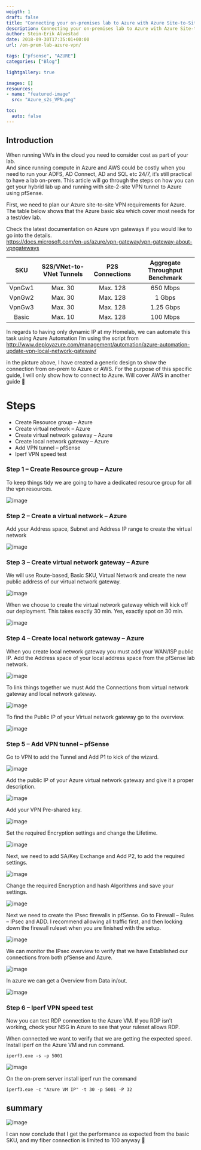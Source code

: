 ```yaml
---
weigth: 1
draft: false
title: "Connecting your on-premises lab to Azure with Azure Site-to-Site VPN"
description: Connecting your on-premises lab to Azure with Azure Site-to-Site VPN
author: Stein-Erik Alvestad
date: 2018-09-30T17:35:01+00:00
url: /on-prem-lab-azure-vpn/

tags: ["pfsense", "AZURE"]
categories: ["Blog"]

lightgallery: true

images: []
resources:
- name: "featured-image"
  src: "Azure_s2s_VPN.png"

toc:
  auto: false
---
```



## Introduction
When running VM’s in the cloud you need to consider cost as part of your lab.  
And since running compute in Azure and AWS could be costly when you need to run your ADFS, AD Connect, AD and SQL etc 24/7, it’s still practical to have a lab on-prem. This article will go through the steps on how you can get your hybrid lab up and running with site-2-site VPN tunnel to Azure using pfSense.

First, we need to plan our Azure site-to-site VPN requirements for Azure.  
The table below shows that the Azure basic sku which cover most needs for a test/dev lab.

Check the latest documentation on Azure vpn gateways if you would like to go into the details.  
<https://docs.microsoft.com/en-us/azure/vpn-gateway/vpn-gateway-about-vpngateways>

| SKU | S2S/VNet-to-VNet Tunnels | P2S Connections | Aggregate Throughput Benchmark
| :------: | :-----------: | :------: | :-----------: |
| VpnGw1 | Max. 30 | Max. 128 | 650 Mbps |
| VpnGw2 | Max. 30 | Max. 128 | 1 Gbps   |
| VpnGw3 | Max. 30 | Max. 128 | 1.25 Gbps|
| Basic  | Max. 10 | Max. 128 | 100 Mbps |

In regards to having only dynamic IP at my Homelab, we can automate this task using Azure Automation
I’m using the script from http://www.deployazure.com/management/automation/azure-automation-update-vpn-local-network-gateway/

in the picture above, I have created a generic design to show the connection from on-prem to Azure or AWS.
For the purpose of this specific guide, I will only show how to connect to Azure. Will cover AWS in another guide 🙂


# Steps

* Create Resource group – Azure
* Create virtual network – Azure
* Create virtual network gateway – Azure
* Create local network gateway – Azure
* Add VPN tunnel – pfSense
* Iperf VPN speed test

### Step 1 – Create Resource group – Azure
To keep things tidy we are going to have a dedicated resource group for all the vpn resources.

![image](1-azure-vpn-rg-png.png)

### Step 2 – Create a virtual network  – Azure

Add your Address space, Subnet and Address IP range to create the virtual network

![image](2-create-virtual-network.png)

### Step 3 – Create virtual network gateway – Azure
We will use Route-based, Basic SKU, Virtual Network and create the new public address of our virtual network gateway.

![image](3-virtual-network-gateway-1.png)

When we choose to create the virtual network gateway which will kick off our deployment.
This takes exactly 30 min. Yes, exactly spot on 30 min.

![image](3-virtual-network-gateway-progress.png)

### Step 4 – Create local network gateway – Azure

When you create local network gateway you must add your WAN/ISP public IP.
Add the Address space of your local address space from the pfSense lab network.

![image](4-localnetworkgw.png)

To link things together we must Add the Connections from virtual network gateway and local network gateway.

![image](5-add-local-connection.png)

To find the Public IP of your Virtual network gateway go to the overview.

![image](vpn-pip.png)

### Step 5 – Add VPN tunnel – pfSense

Go to VPN to add the Tunnel and Add P1 to kick of the wizard.

![image](6.pfsense-add-vpn.png)

Add the public IP of your Azure virtual network gateway and give it a proper description.

![image](6.pfsense-add-vpn-config.png)

Add your VPN Pre-shared key.

![image](6.pfsense-add-vpn-config2.png)

Set the required Encryption settings and change the Lifetime.

![image](6.pfsense-add-vpn-config3.png)

Next, we need to add SA/Key Exchange and Add P2, to add the required settings.

![image](6.pfsense-add-vpn-config4.png)

Change the required Encryption and hash Algorithms and save your settings.

![image](6.pfsense-add-vpn-config5.png)

Next we need to create the IPsec firewalls in pfSense.  Go to Firewall – Rules – IPsec and ADD.  I recommend allowing all traffic first, and then locking down the firewall ruleset when you are finished with the setup.

![image](6.pfsense-ipsec-fwrule6.png)

We can monitor the IPsec overview to verify that we have Established our connections from both pfSense and Azure.

![image](pfsense-ipsec-status.png)

In azure we can get a Overview from Data in/out.

![image](azuregw-link-vpn-trafficstatus.png)


### Step 6 – Iperf VPN speed test

Now you can test RDP connection to the Azure VM. If you RDP isn’t working, check your NSG in Azure to see that your ruleset allows RDP.

When connected we want to verify that we are getting the expected speed. Install iperf on the Azure VM and run command.

```Command
iperf3.exe -s -p 5001
```

![image](iperf-s.png)

On the on-prem server install iperf run the command

```Command
iperf3.exe -c "Azure VM IP" -t 30 -p 5001 -P 32
```

## summary

![image](iperf-c.png)

I can now conclude that I get the performance as expected from the basic SKU, and my fiber connection is limited to 100 anyway 🙂

